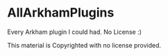 AllArkhamPlugins
================

Every Arkham plugin I could had. No License :)

This material is Copyrighted with no license provided.
